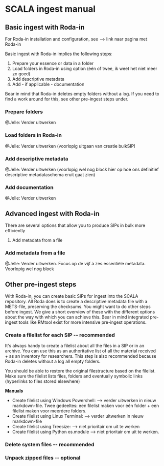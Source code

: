# SCALA ingest manual

## Basic ingest with Roda-in
For Roda-in installation and configuration, see --> link naar pagina met Roda-in

Basic ingest with Roda-in implies the following steps:
1. Prepare your essence or data in a folder
2. Load folders in Roda-in using option (één of twee, ik weet het niet meer zo goed)
3. Add descriptive metadata
4. Add - if applicable - documentation

Bear in mind that Roda-in deletes empty folders without a log. If you need to find a work around for this, see other pre-ingest steps under.

### Prepare folders
@Jelle: Verder uitwerken
### Load folders in Roda-in
@Jelle: Verder uitwerken (voorlopig uitgaan van creatie bulkSIP)
### Add descriptive metadata
@Jelle: Verder uitwerken (voorlopig wel nog block hier op hoe ons definitief descriptive metadataschema eruit gaat zien)
### Add documentation
@Jelle: Verder uitwerken

## Advanced ingest with Roda-in
There are several options that allow you to produce SIPs in bulk more efficiently
1. Add metadata from a file

### Add metadata from a file
@Jelle: Verder uitwerken. Focus op de vijf à zes essentiële metadata. Voorlopig wel nog block

## Other pre-ingest steps
With Roda-in, you can create basic SIPs for ingest into the SCALA repository. All Roda does is to create a descriptive metadata file with a METS-file, preserving the checksums. You might want to do other steps before ingest. We give a short overview of these with the different options about the way with which you can achieve this. Bear in mind integrated pre-ingest tools like RMtool exist for more intensive pre-ingest operations.

### Create a filelist for each SIP -- recommended
It's always handy to create a filelist about all the files in a SIP or in an archive. You can use this as an authoritative list of all the material received + as an inventory for researchers. This step is also recommended because Roda-in deletes without a log all empty folders.

You should be able to restore the original filestructure based on the filelist. Make sure the filelist lists files, folders and eventually symbolic links (hyperlinks to files stored elsewhere)

**Manuals**
* Create filelist using Windows Powershell: --> verder uitwerken in nieuw markdown-file. Twee gedeeltes: een filelist maken voor één folder + een filelist maken voor meerdere folders.
* Create filelist using Linux Terminal: --> verder uitwerken in nieuw markdown-file
* Create filelist using Treesize: --> niet prioritair om uit te werken
* Create filelist using Python os.module --> niet prioritair om uit te werken.

### Delete system files -- recommended

### Unpack zipped files -- optional
